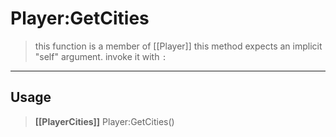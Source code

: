 # Player:GetCities
> this function is a member of [[Player]]
> this method expects an implicit "self" argument. invoke it with `:`
-----
## Usage
> **[[PlayerCities]]** Player:GetCities()

